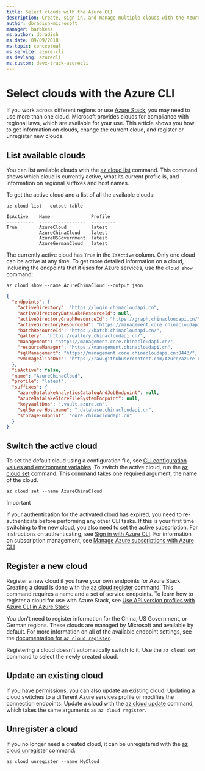 ```yaml
---
title: Select clouds with the Azure CLI
description: Create, sign in, and manage multiple clouds with the Azure CLI.
author: dbradish-microsoft
manager: barbkess
ms.author: dbradish
ms.date: 09/09/2018
ms.topic: conceptual
ms.service: azure-cli
ms.devlang: azurecli
ms.custom: devx-track-azurecli
---
```


# Select clouds with the Azure CLI

If you work across different regions or use [Azure Stack](/azure/azure-stack/user/), you may need to use more than one cloud. Microsoft provides clouds for compliance with regional laws, which are available for your use. This article shows you how to get information on clouds, change the current cloud, and register or unregister new clouds.

## List available clouds

You can list available clouds with the [az cloud list](/cli/azure/cloud#az_cloud_list) command. This command shows which cloud is currently active, what its current profile is, and information on regional suffixes and host names.

To get the active cloud and a list of all the available clouds:

```azurecli-interactive
az cloud list --output table
```

```output
IsActive    Name               Profile
----------  -----------------  ---------
True        AzureCloud         latest
            AzureChinaCloud    latest
            AzureUSGovernment  latest
            AzureGermanCloud   latest
```

The currently active cloud has `True` in the `IsActive` column. Only one cloud can be active at any time. To get more detailed information on a cloud, including the endpoints that it uses for Azure services, use the `cloud show` command:

```azurecli-interactive
az cloud show --name AzureChinaCloud --output json
```

```json
{
  "endpoints": {
    "activeDirectory": "https://login.chinacloudapi.cn",
    "activeDirectoryDataLakeResourceId": null,
    "activeDirectoryGraphResourceId": "https://graph.chinacloudapi.cn/",
    "activeDirectoryResourceId": "https://management.core.chinacloudapi.cn/",
    "batchResourceId": "https://batch.chinacloudapi.cn/",
    "gallery": "https://gallery.chinacloudapi.cn/",
    "management": "https://management.core.chinacloudapi.cn/",
    "resourceManager": "https://management.chinacloudapi.cn",
    "sqlManagement": "https://management.core.chinacloudapi.cn:8443/",
    "vmImageAliasDoc": "https://raw.githubusercontent.com/Azure/azure-rest-api-specs/master/arm-compute/quickstart-templates/aliases.json"
  },
  "isActive": false,
  "name": "AzureChinaCloud",
  "profile": "latest",
  "suffixes": {
    "azureDatalakeAnalyticsCatalogAndJobEndpoint": null,
    "azureDatalakeStoreFileSystemEndpoint": null,
    "keyvaultDns": ".vault.azure.cn",
    "sqlServerHostname": ".database.chinacloudapi.cn",
    "storageEndpoint": "core.chinacloudapi.cn"
  }
}
```

## Switch the active cloud

To set the default cloud using a configuration file, see [CLI configuration values and environment variables](./azure-cli-configuration.md#cli-configuration-values-and-environment-variables).  To switch the active cloud, run the [az cloud set](/cli/azure/cloud#az_cloud_set) command. This command takes one required argument, the name of the cloud.

```azurecli-interactive
az cloud set --name AzureChinaCloud
```

> [!IMPORTANT]
> If your authentication for the activated cloud has expired, you need to re-authenticate before performing any other CLI tasks. If this is your first time switching to the new cloud, you also need to set the active subscription.
> For instructions on authenticating, see [Sign in with Azure CLI](authenticate-azure-cli.md). For information on subscription management, see [Manage Azure subscriptions with Azure CLI](manage-azure-subscriptions-azure-cli.md)

## Register a new cloud

Register a new cloud if you have your own endpoints for Azure Stack. Creating a cloud is done with the [az cloud register](/cli/azure/cloud#az_cloud_register) command. This command requires a name and a set of service endpoints. To learn how to register a cloud for use with Azure Stack, see [Use API version profiles with Azure CLI in Azure Stack](/azure/azure-stack/user/azure-stack-version-profiles-azurecli2#connect-to-azure-stack).

You don't need to register information for the China, US Government, or German regions. These clouds are managed by Microsoft and available by default.  For more information on all of the available endpoint settings, see the [documentation for `az cloud register`](/cli/azure/cloud#az_cloud_register).

Registering a cloud doesn't automatically switch to it. Use the `az cloud set` command to select the newly created cloud.

## Update an existing cloud

If you have permissions, you can also update an existing cloud. Updating a cloud switches to a different Azure services profile or modifies the connection endpoints.
Update a cloud with the [az cloud update](/cli/azure/cloud#az_cloud_update) command, which takes the same arguments as `az cloud register`.

## Unregister a cloud

If you no longer need a created cloud, it can be unregistered with the [az cloud unregister](/cli/azure/cloud#az_cloud_unregister) command:

```azurecli-interactive
az cloud unregister --name MyCloud
```

